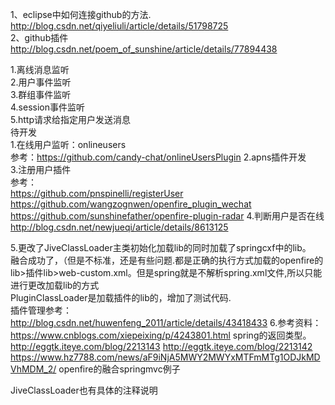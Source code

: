 1、eclipse中如何连接github的方法.                                     <br/>
http://blog.csdn.net/qiyeliuli/article/details/51798725             <br/>
2、github插件                                                        <br/>
http://blog.csdn.net/poem_of_sunshine/article/details/77894438


1.离线消息监听<br/>
2.用户事件监听<br/>
3.群组事件监听<br/> 
4.session事件监听<br/>
5.http请求给指定用户发送消息<br/>
待开发<br/>
1.在线用户监听：onlineusers<br/>
参考：https://github.com/candy-chat/onlineUsersPlugin
2.apns插件开发<br/>
3.注册用户插件<br/>
参考：<br/>
https://github.com/pnspinelli/registerUser
https://github.com/wangzognwen/openfire_plugin_wechat
https://github.com/sunshinefather/openfire-plugin-radar
4.判断用户是否在线<br/>
http://blog.csdn.net/newjueqi/article/details/8613125


5.更改了JiveClassLoader主类初始化加载lib的同时加载了springcxf中的lib。<br/>
融合成功了，（但是不标准，还是有些问题.都是正确的执行方式加载的openfire的lib>插件lib>web-custom.xml。但是spring就是不解析spring.xml文件,所以只能进行更改加载lib的方式<br/>
PluginClassLoader是加载插件的lib的，增加了测试代码.<br/>
插件管理参考：<br/>
http://blog.csdn.net/huwenfeng_2011/article/details/43418433
6.参考资料：<br/>
https://www.cnblogs.com/xiepeixing/p/4243801.html
spring的返回类型。<br/>
http://eggtk.iteye.com/blog/2213143
http://eggtk.iteye.com/blog/2213142
https://www.hz7788.com/news/aF9iNjA5MWY2MWYxMTFmMTg1ODJkMDVhMDM_2/
openfire的融合springmvc例子<br/>


JiveClassLoader也有具体的注释说明<br/>
